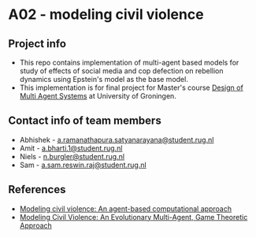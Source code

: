 # A02 - modeling civil violence

## Project info
* This repo contains implementation of multi-agent based models for study of effects of social media and cop defection on rebellion dynamics using Epstein's model as the base model.
* This implementation is for final project for Master's course [Design of Multi Agent Systems](https://www.rug.nl/ocasys/fwn/vak/show?code=WMAI004-05) at University of Groningen.

## Contact info of team members
* Abhishek - <a.ramanathapura.satyanarayana@student.rug.nl>
* Amit - <a.bharti.1@student.rug.nl>
* Niels - <n.burgler@student.rug.nl>
* Sam - <a.sam.reswin.raj@student.rug.nl>

## References
* [Modeling civil violence: An agent-based computational approach](https://doi.org/10.1073/pnas.092080199)
* [Modeling Civil Violence: An Evolutionary Multi-Agent, Game Theoretic Approach](https://doi.org/10.1109/CEC.2006.1688503)
